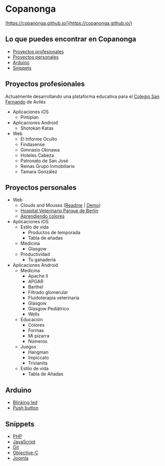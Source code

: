 # Copanonga

[https://copanonga.github.io/](https://copanonga.github.io/)

## Lo que puedes encontrar en Copanonga

- [Proyectos profesionales](#proyectos-profesionales)
- [Proyectos personales](#proyectos-personales)
- [Arduino](#arduino)
- [Snippets](#snippets)

## Proyectos profesionales

Actualmente desarrollando una plataforma educativa para el [Colegio San Fernando](http://sanfer.es) de Avilés

* Aplicaciones iOS
  * Pintiplan
* Aplicaciones Android
  * Shotokan Katas
* Web
  * El Informe Oculto
  * Findasense
  * Gimnasio Okinawa
  * Hoteles Cabeza
  * Patronato de San José
  * Reinas Grupo Inmobiliario
  * Tamara González

## Proyectos personales

* Web
  * Clouds and Mouses ([Readme](https://github.com/copanonga/CloudsAndMouses) | [Demo](https://copanonga.github.io/CloudsAndMouses/))
  * [Hospital Veterinario Parque de Berlín](https://copanonga.github.io/HospitalVeterinarioParqueDeBerlin/)
  * [Aprendiendo colores](https://copanonga.github.io/AprendiendoColores/)
* Aplicaciones iOS
  * Estilo de vida
     * Productos de temporada
     * Tabla de añadas
  * Medicina
     * Glasgow
  * Productividad
     * Tu ganadería
* Aplicaciones Android
  * Medicina
     * Apache II
     * APGAR
     * Barthel
     * Filtrado glomerular
     * Fluidoterapia veterinaria
     * Glasgow
     * Glasgow Pediátrico
     * Wells
  * Educación
     * Colores
     * Formas
     * Mi pizarra
     * Números
  * Juegos
     * Hangman
     * Impiccato
     * Trivianita
  * Estilo de vida
     * Tabla de Añadas

## Arduino

* [Blinking led](https://github.com/copanonga/BlinkingLed)
* [Push button](https://github.com/copanonga/PushButton)

## Snippets

* [PHP](https://github.com/copanonga/PHP/blob/master/README.md)
* [JavaScript](https://github.com/copanonga/JavaScript/blob/master/README.md)
* [Git](https://github.com/copanonga/git/blob/master/README.md)
* [Objective-C](https://github.com/copanonga/Objective-C)
* [Joomla](https://github.com/copanonga/Joomla)

